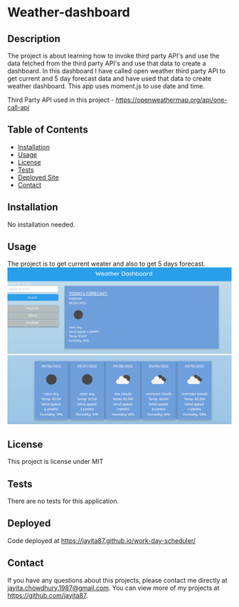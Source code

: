 # Weather-dashboard
## Description

The project is about learning how to invoke third party API's and use the data fetched from the third party API's and use that data to create a dashboard. In this dashboard I have called open weather third party API to get current and  5 day forecast data and have used that data to create weather dashboard. This app uses moment.js to use date and time.

Third Party API used in this project - https://openweathermap.org/api/one-call-api

## Table of Contents
* [Installation](#installation)
* [Usage](#usage)
* [License](#license)
* [Tests](#tests)
* [Deployed Site](#deployed)
* [Contact](#contact)


## Installation 
No installation needed. 

## Usage 
The project is to get current weater and also to get 5 days forecast. <br>
<img src="./assets/currentWeather.jpeg">
<img src="./assets/5dayForecast.jpeg">

## License 
This project is license under MIT

## Tests
There are no tests for this application.

## Deployed
Code deployed at https://jayita87.github.io/work-day-scheduler/

## Contact
If you have any questions about this projects, please contact me directly at jayita.chowdhury.1987@gmail.com. You can view more of my projects at https://github.com/jayita87.
